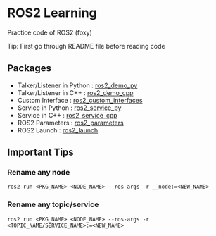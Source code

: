 # ROS2 Learning

Practice code of ROS2 (foxy)

Tip: First go through README file before reading code


## Packages

- Talker/Listener in Python : <a href="https://github.com/AmitGupta7580/ROS2-Learning/tree/master/ros2_demo_py">ros2_demo_py</a><br>
- Talker/Listener in C++ : <a href="https://github.com/AmitGupta7580/ROS2-Learning/tree/master/ros2_demo_cpp">ros2_demo_cpp</a><br> 
- Custom Interface : <a href="https://github.com/AmitGupta7580/ROS2-Learning/tree/master/ros2_custom_interfaces">ros2_custom_interfaces</a><br> 
- Service in Python : <a href="https://github.com/AmitGupta7580/ROS2-Learning/tree/master/ros2_service_py">ros2_service_py</a><br> 
- Service in C++ : <a href="https://github.com/AmitGupta7580/ROS2-Learning/tree/master/ros2_service_cpp">ros2_service_cpp</a><br> 
- ROS2 Parameters : <a href="https://github.com/AmitGupta7580/ROS2-Learning/tree/master/ros2_parameters">ros2_parameters</a><br>
- ROS2 Launch : <a href="https://github.com/AmitGupta7580/ROS2-Learning/tree/master/ros2_launch">ros2_launch</a><br>

## Important Tips

### Rename any node

```
ros2 run <PKG_NAME> <NODE_NAME> --ros-args -r __node:=<NEW_NAME>
```

### Rename any topic/service

```
ros2 run <PKG_NAME> <NODE_NAME> --ros-args -r <TOPIC_NAME/SERVICE_NAME>:=<NEW_NAME>
```
